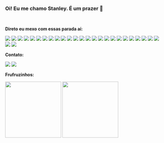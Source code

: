 ### Oi! Eu me chamo Stanley. É um prazer 👋

<br />

**Direto eu mexo com essas parada aí:**
<p align="left">
<img src="https://img.shields.io/badge/typescript-BD93F9?logo=typescript&style=for-the-badge&logoColor=F2F2F2"/>
<img src="https://img.shields.io/badge/github-282A36?logo=github&style=for-the-badge&logoColor=F2F2F2"/>
<img src="https://img.shields.io/badge/react%20native-282A36?logo=react&style=for-the-badge&logoColor=F2F2F2"/>
<img src="https://img.shields.io/badge/visual%20studio%20code-282A36?logo=visual%20studio%20code&style=for-the-badge&logoColor=F2F2F2"/>
<img src="https://img.shields.io/badge/sass-282A36?logo=sass&style=for-the-badge&logoColor=F2F2F2"/>
<img src="https://img.shields.io/badge/shell%20script-282A36?logo=gnu+bash&style=for-the-badge&logoColor=F2F2F2"/>
<img src="https://img.shields.io/badge/react-BD93F9?logo=react&style=for-the-badge&logoColor=F2F2F2"/>
<img src="https://img.shields.io/badge/javascript-BD93F9?logo=javascript&style=for-the-badge&logoColor=F2F2F2"/>
<img src="https://img.shields.io/badge/express.js-282A36?logo=express&style=for-the-badge&logoColor=F2F2F2"/>
<img src="https://img.shields.io/badge/markdown-282A36?logo=markdown&style=for-the-badge&logoColor=F2F2F2"/>
<img src="https://img.shields.io/badge/python-282A36?logo=python&style=for-the-badge&logoColor=F2F2F2"/>
<img src="https://img.shields.io/badge/tailwindcss-BD93F9?logo=tailwindcss&style=for-the-badge&logoColor=F2F2F2"/>
<img src="https://img.shields.io/badge/jest-282A36?logo=jest&style=for-the-badge&logoColor=F2F2F2"/>
<img src="https://img.shields.io/badge/git-BD93F9?logo=git&style=for-the-badge&logoColor=F2F2F2"/>
<img src="https://img.shields.io/badge/vercel-282A36?logo=vercel&style=for-the-badge&logoColor=F2F2F2"/>
<img src="https://img.shields.io/badge/styled%20components-282A36?logo=styled%20components&style=for-the-badge&logoColor=F2F2F2"/>
<img src="https://img.shields.io/badge/mongodb-BD93F9?logo=mongodb&style=for-the-badge&logoColor=F2F2F2"/>
<img src="https://img.shields.io/badge/node.js-BD93F9?logo=node.js&style=for-the-badge&logoColor=F2F2F2"/>
<img src="https://img.shields.io/badge/github%20actions-282A36?logo=github%20actions&style=for-the-badge&logoColor=F2F2F2"/>
<img src="https://img.shields.io/badge/css3-282A36?logo=css3&style=for-the-badge&logoColor=F2F2F2"/>
<img src="https://img.shields.io/badge/docker-BD93F9?logo=docker&style=for-the-badge&logoColor=F2F2F2"/>
<img src="https://img.shields.io/badge/firebase-282A36?logo=firebase&style=for-the-badge&logoColor=F2F2F2"/>
<img src="https://img.shields.io/badge/figma-282A36?logo=figma&style=for-the-badge&logoColor=F2F2F2"/>
<img src="https://img.shields.io/badge/html5-282A36?logo=html5&style=for-the-badge&logoColor=F2F2F2"/>
<img src="https://img.shields.io/badge/nestjs-BD93F9?logo=nestjs&style=for-the-badge&logoColor=F2F2F2"/>
<img src="https://img.shields.io/badge/nx-282A36?logo=nx&style=for-the-badge&logoColor=F2F2F2"/>
<img src="https://img.shields.io/badge/nginx-282A36?logo=nginx&style=for-the-badge&logoColor=F2F2F2"/>
</p>

**Contato:**

<a href="https://linkedin.com/in/stanley-filipe-neiva-298465164"><img src="https://img.shields.io/badge/linkedin-282A36?style=for-the-badge&logoColor=F2F2F2&logo=linkedin"/></a>
<a href="mailto:stanley92filipe@gmail.com"><img src="https://img.shields.io/badge/email-282A36?logo=gmail&style=for-the-badge&logoColor=F2F2F2"/></a>

**Frufruzinhos:**
<p align="left">
  <img height="180em" src="https://github-readme-stats.vercel.app/api?username=stanlino&theme=tokyonight&text_color=FFFFFF&title_color=FFFFFF" />
  <img height="180em" src="https://github-readme-stats.vercel.app/api/top-langs/?username=stanlino&layout=compact&langs_count=7&theme=tokyonight&text_color=FFFFFF&title_color=FFFFFF"/>
</p>
